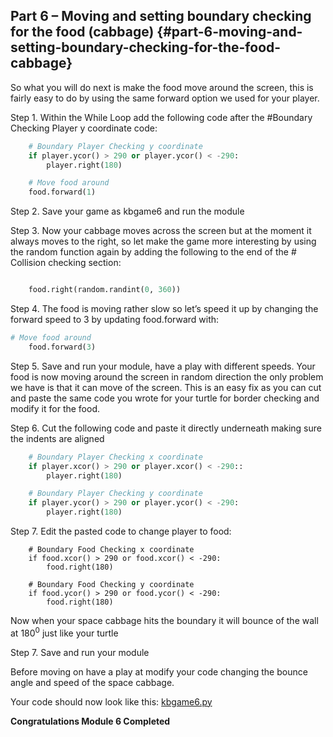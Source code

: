 ## Part 6 – Moving and setting boundary checking for the food (cabbage) {#part-6-moving-and-setting-boundary-checking-for-the-food-cabbage}

So what you will do next is make the food move around the screen, this is fairly easy to do by using the same forward option we used for your player.

Step 1.  Within the While Loop add the following code after the #Boundary Checking Player y coordinate code:
```python
    # Boundary Player Checking y coordinate
    if player.ycor() > 290 or player.ycor() < -290:
        player.right(180)

    # Move food around
    food.forward(1)
```

Step 2.  Save your game as kbgame6 and run the module

Step 3.  Now your cabbage moves across the screen but at the moment it always moves to the right, so let make the game more interesting by using the random function again by adding the following to the end of the # Collision checking section:
```python

    food.right(random.randint(0, 360))
```

Step 4.  The food is moving rather slow so let’s speed it up by changing the forward speed to 3 by updating food.forward with:
```python
# Move food around
    food.forward(3)
```

Step 5.  Save and run your module, have a play with different speeds. Your food is now moving around the screen in random direction the only problem we have is that it can move of the screen. This is an easy fix as you can cut and paste the same code you wrote for your turtle for border checking and modify it for the food.

Step 6.  Cut the following code and paste it directly underneath making sure the indents are aligned
```python
    # Boundary Player Checking x coordinate
    if player.xcor() > 290 or player.xcor() < -290::
        player.right(180)

    # Boundary Player Checking y coordinate
    if player.ycor() > 290 or player.ycor() < -290:
        player.right(180)  
```
Step 7. Edit the pasted code to change player to food:


```
    # Boundary Food Checking x coordinate
    if food.xcor() > 290 or food.xcor() < -290:
        food.right(180)

    # Boundary Food Checking y coordinate
    if food.ycor() > 290 or food.ycor() < -290:
        food.right(180) 
```




Now when your space cabbage hits the boundary it will bounce of the wall at 180<sup>0</sup> just like your turtle

Step 7.  Save and run your module

Before moving on have a play at modify your code changing the bounce angle and speed of the space cabbage.

Your code should now look like this: [kbgame6.py](/src/kbgame6.py)

**Congratulations Module 6 Completed**